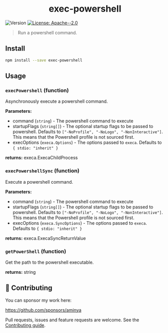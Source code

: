 <h1 align="center">exec-powershell</h1>
<p>
  <img alt="Version" src="https://img.shields.io/badge/version-1.0.0-blue.svg?cacheSeconds=2592000" />
  <a href="#" target="_blank">
    <img alt="License: Apache--2.0" src="https://img.shields.io/badge/License-Apache--2.0-yellow.svg" />
  </a>
</p>

> Run a powershell command.

## Install

```sh
npm install --save exec-powershell
```

## Usage

<!-- INSERT GENERATED DOCS START -->

### `execPowershell` (function)

Asynchronously execute a powershell command.

**Parameters:**

- command (`string`) - The powershell command to execute
- startupFlags (`string[]`) - The optional startup flags to be passed to powershell. Defaults to `["-NoProfile", "-NoLogo", "-NonInteractive"]`. This means that the Powershell profile is not sourced first.
- execOptions (`execa.Options`) - The options passed to `execa`. Defaults to `{ stdio: "inherit" }`

**returns:** execa.ExecaChildProcess<string>

### `execPowershellSync` (function)

Execute a powershell command.

**Parameters:**

- command (`string`) - The powershell command to execute
- startupFlags (`string[]`) - The optional startup flags to be passed to powershell. Defaults to `["-NoProfile", "-NoLogo", "-NonInteractive"]`. This means that the Powershell profile is not sourced first.
- execOptions (`execa.SyncOptions`) - The options passed to `execa`. Defaults to `{ stdio: "inherit" }`

**returns:** execa.ExecaSyncReturnValue<string>

### `getPowerShell` (function)

Get the path to the powershell executable.

**returns:** string

<!-- INSERT GENERATED DOCS END -->

## 🤝 Contributing

You can sponsor my work here:

https://github.com/sponsors/aminya

Pull requests, issues and feature requests are welcome.
See the [Contributing guide](https://github.com/aminya/setup-cpp/blob/master/CONTRIBUTING.md).
